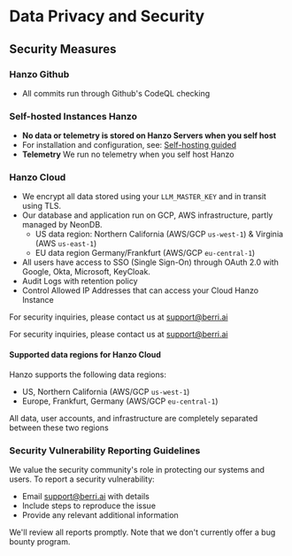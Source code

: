 # Data Privacy and Security

## Security Measures

### Hanzo Github

- All commits run through Github's CodeQL checking

### Self-hosted Instances Hanzo

- **No data or telemetry is stored on Hanzo Servers when you self host**
- For installation and configuration, see: [Self-hosting guided](https://docs.llm.ai/docs/proxy/deploy)
- **Telemetry** We run no telemetry when you self host Hanzo

### Hanzo Cloud

- We encrypt all data stored using your `LLM_MASTER_KEY` and in transit using TLS.
- Our database and application run on GCP, AWS infrastructure, partly managed by NeonDB.
    - US data region: Northern California (AWS/GCP `us-west-1`) & Virginia (AWS `us-east-1`)
    - EU data region Germany/Frankfurt (AWS/GCP `eu-central-1`)
- All users have access to SSO (Single Sign-On) through OAuth 2.0 with Google, Okta, Microsoft, KeyCloak. 
- Audit Logs with retention policy
- Control Allowed IP Addresses that can access your Cloud Hanzo Instance

For security inquiries, please contact us at support@berri.ai


For security inquiries, please contact us at support@berri.ai

#### Supported data regions for Hanzo Cloud

Hanzo supports the following data regions:

- US, Northern California (AWS/GCP `us-west-1`)
- Europe, Frankfurt, Germany (AWS/GCP `eu-central-1`)

All data, user accounts, and infrastructure are completely separated between these two regions

### Security Vulnerability Reporting Guidelines

We value the security community's role in protecting our systems and users. To report a security vulnerability:

- Email support@berri.ai with details
- Include steps to reproduce the issue
- Provide any relevant additional information

We'll review all reports promptly. Note that we don't currently offer a bug bounty program.
